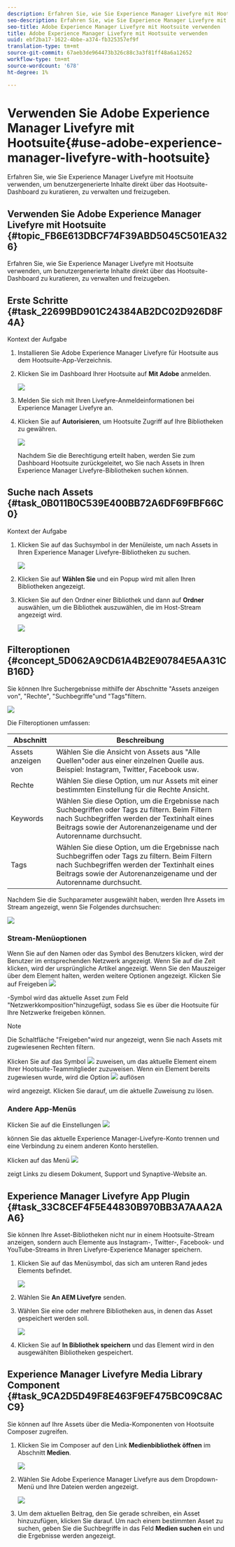 ```yaml
---
description: Erfahren Sie, wie Sie Experience Manager Livefyre mit Hootsuite verwenden, um benutzergenerierte Inhalte direkt über das Hootsuite-Dashboard zu kuratieren, zu verwalten und freizugeben.
seo-description: Erfahren Sie, wie Sie Experience Manager Livefyre mit Hootsuite verwenden, um benutzergenerierte Inhalte direkt über das Hootsuite-Dashboard zu kuratieren, zu verwalten und freizugeben.
seo-title: Adobe Experience Manager Livefyre mit Hootsuite verwenden
title: Adobe Experience Manager Livefyre mit Hootsuite verwenden
uuid: ebf2ba17-1622-4bbe-a374-fb325357ef9f
translation-type: tm+mt
source-git-commit: 67aeb3de964473b326c88c3a3f81ff48a6a12652
workflow-type: tm+mt
source-wordcount: '678'
ht-degree: 1%

---
```



# Verwenden Sie Adobe Experience Manager Livefyre mit Hootsuite{#use-adobe-experience-manager-livefyre-with-hootsuite}

Erfahren Sie, wie Sie Experience Manager Livefyre mit Hootsuite verwenden, um benutzergenerierte Inhalte direkt über das Hootsuite-Dashboard zu kuratieren, zu verwalten und freizugeben.

## Verwenden Sie Adobe Experience Manager Livefyre mit Hootsuite {#topic_FB6E613DBCF74F39ABD5045C501EA326}

Erfahren Sie, wie Sie Experience Manager Livefyre mit Hootsuite verwenden, um benutzergenerierte Inhalte direkt über das Hootsuite-Dashboard zu kuratieren, zu verwalten und freizugeben.

## Erste Schritte {#task_22699BD901C24384AB2DC02D926D8F4A}

Kontext der Aufgabe

1. Installieren Sie Adobe Experience Manager Livefyre für Hootsuite aus dem Hootsuite-App-Verzeichnis.

1. Klicken Sie im Dashboard Ihrer Hootsuite auf **Mit Adobe** anmelden.

   ![](assets/hootsuite-login.png)

1. Melden Sie sich mit Ihren Livefyre-Anmeldeinformationen bei Experience Manager Livefyre an.
1. Klicken Sie auf **Autorisieren**, um Hootsuite Zugriff auf Ihre Bibliotheken zu gewähren.

   ![](assets/hootsuite-authorize.png)

   Nachdem Sie die Berechtigung erteilt haben, werden Sie zum Dashboard Hootsuite zurückgeleitet, wo Sie nach Assets in Ihren Experience Manager Livefyre-Bibliotheken suchen können.

## Suche nach Assets {#task_0B011B0C539E400BB72A6DF69FBF66C0}

Kontext der Aufgabe

1. Klicken Sie auf das Suchsymbol in der Menüleiste, um nach Assets in Ihren Experience Manager Livefyre-Bibliotheken zu suchen.

   ![](assets/hootsuite-search.png)

1. Klicken Sie auf **Wählen Sie** und ein Popup wird mit allen Ihren Bibliotheken angezeigt.
1. Klicken Sie auf den Ordner einer Bibliothek und dann auf **Ordner** auswählen, um die Bibliothek auszuwählen, die im Host-Stream angezeigt wird.

   ![](assets/hootsuite-select.png)

## Filteroptionen {#concept_5D062A9CD61A4B2E90784E5AA31CB16D}

Sie können Ihre Suchergebnisse mithilfe der Abschnitte &quot;Assets anzeigen von&quot;, &quot;Rechte&quot;, &quot;Suchbegriffe&quot;und &quot;Tags&quot;filtern.

![](assets/hootsuite-filters.png)

Die Filteroptionen umfassen:

| Abschnitt | Beschreibung |
|--- |--- |
| Assets anzeigen von | Wählen Sie die Ansicht von Assets aus &quot;Alle Quellen&quot;oder aus einer einzelnen Quelle aus. Beispiel: Instagram, Twitter, Facebook usw. |
| Rechte | Wählen Sie diese Option, um nur Assets mit einer bestimmten Einstellung für die Rechte Ansicht. |
| Keywords | Wählen Sie diese Option, um die Ergebnisse nach Suchbegriffen oder Tags zu filtern. Beim Filtern nach Suchbegriffen werden der Textinhalt eines Beitrags sowie der Autorenanzeigename und der Autorenname durchsucht. |
| Tags | Wählen Sie diese Option, um die Ergebnisse nach Suchbegriffen oder Tags zu filtern. Beim Filtern nach Suchbegriffen werden der Textinhalt eines Beitrags sowie der Autorenanzeigename und der Autorenname durchsucht. |

Nachdem Sie die Suchparameter ausgewählt haben, werden Ihre Assets im Stream angezeigt, wenn Sie Folgendes durchsuchen:

![](assets/hootsuite-stream.png)

### Stream-Menüoptionen

Wenn Sie auf den Namen oder das Symbol des Benutzers klicken, wird der Benutzer im entsprechenden Netzwerk angezeigt. Wenn Sie auf die Zeit klicken, wird der ursprüngliche Artikel angezeigt. Wenn Sie den Mauszeiger über dem Element halten, werden weitere Optionen angezeigt. Klicken Sie auf Freigeben ![](assets/share.png)

-Symbol wird das aktuelle Asset zum Feld &quot;Netzwerkkomposition&quot;hinzugefügt, sodass Sie es über die Hootsuite für Ihre Netzwerke freigeben können.

>[!NOTE]
>
>Die Schaltfläche &quot;Freigeben&quot;wird nur angezeigt, wenn Sie nach Assets mit zugewiesenen Rechten filtern.

Klicken Sie auf das Symbol ![](assets/assign.png) zuweisen, um das aktuelle Element einem Ihrer Hootsuite-Teammitglieder zuzuweisen. Wenn ein Element bereits zugewiesen wurde, wird die Option ![](assets/resolve.png) auflösen

wird angezeigt. Klicken Sie darauf, um die aktuelle Zuweisung zu lösen.

### Andere App-Menüs

Klicken Sie auf die Einstellungen ![](assets/settings.png)

können Sie das aktuelle Experience Manager-Livefyre-Konto trennen und eine Verbindung zu einem anderen Konto herstellen.

Klicken auf das Menü ![](assets/menu.png)

zeigt Links zu diesem Dokument, Support und Synaptive-Website an.

## Experience Manager Livefyre App Plugin {#task_33C8CEF4F5E44830B970BB3A7AAA2AA6}

Sie können Ihre Asset-Bibliotheken nicht nur in einem Hootsuite-Stream anzeigen, sondern auch Elemente aus Instagram-, Twitter-, Facebook- und YouTube-Streams in Ihren Livefyre-Experience Manager speichern.

1. Klicken Sie auf das Menüsymbol, das sich am unteren Rand jedes Elements befindet.

   ![](assets/hootsuite-menu-icon.png)

1. Wählen Sie **An AEM Livefyre** senden.
1. Wählen Sie eine oder mehrere Bibliotheken aus, in denen das Asset gespeichert werden soll.

   ![](assets/hootsuite-save.png)

1. Klicken Sie auf **In Bibliothek speichern** und das Element wird in den ausgewählten Bibliotheken gespeichert.

## Experience Manager Livefyre Media Library Component {#task_9CA2D5D49F8E463F9EF475BC09C8ACC9}

Sie können auf Ihre Assets über die Media-Komponenten von Hootsuite Composer zugreifen.

1. Klicken Sie im Composer auf den Link **Medienbibliothek öffnen** im Abschnitt **Medien**.

   ![](assets/hootsuite-open-media-library.png)

1. Wählen Sie Adobe Experience Manager Livefyre aus dem Dropdown-Menü und Ihre Dateien werden angezeigt.

   ![](assets/hootsuite-aem-files.png)

1. Um dem aktuellen Beitrag, den Sie gerade schreiben, ein Asset hinzuzufügen, klicken Sie darauf. Um nach einem bestimmten Asset zu suchen, geben Sie die Suchbegriffe in das Feld **Medien suchen** ein und die Ergebnisse werden angezeigt.
